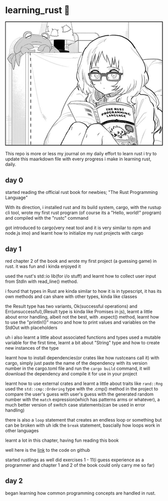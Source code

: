 # learning_rust 🦀

![Ai Mie reading The Rust Programming Language book](./assets/Ai_Mie_Reading_The_Rust_Programming_Language.png)

This repo is more or less my journal on my daily effort to learn rust
i try to update this maarkdown file with every progress i make in learning rust, daily.

## day 0
started reading the official rust book for newbies; "The Rust Programming Language"

With its direction, i installed rust and its build system, cargo, with the rustup cli tool, wrote my first rust program (of course its a "Hello, world!" program) and compiled with the "rustc" command

got introduced to cargo(very neat tool and it is very similar to npm and node.js imo) and learnt how to initialize my rust projects with cargo 

## day 1

red chapter 2 of the book and wrote my first project (a guessing game) in rust. it was fun and i kinda enjoyed it

used the rust's std::io lib(for i/o stuff) and learnt how to collect user input from StdIn with read_line() method. 

i found that types in Rust are kinda similar to how it is in typescript, it has its own methods and can share with other types, kinda like classes

the Result type has two variants, Ok(successful operations) and Err(unsuccessful),(Result type is kinda like Promises in js), learnt a little about error handling, albeit not the best, with .expect() method, learnt how to use the "println!()" macro and how to print values and variables on the StdOut with placeholders

uh i also learnt a little about associated functions and types
used a mutable variable for the first time, learnt a bit about "String" type and how to create new instances of the type

learnt how to install dependencies(or crates like how rustceans call it) with cargo, simply just paste the name of the dependency with its version number in the 
cargo.toml file and run the `cargo build` command, it will download the dependency and compile it for use in your project

learnt how to use external crates and learnt a little about traits like `rand::Rng`
used the `std::cmp::Ordering` type with the .cmp() method in the project to compare the user's guess with user's guess with the generated random number with the `match` expression(which has patterns arms or whatever), a much better version of switch case statements(can be used in error handling)

there is also a `loop` statement that creates an endless loop or something but can be broken with uh idk the `break` statement, bascially how loops work in other languages

learnt a lot in this chapter, having fun reading this book

well here is the [link](https://github.com/eghosaclinton/rust_guessing_game) to the code on github

started rustlings as well
did exercises 1 - 11(i guess experience as a programmer and chapter 1 and 2 of the book could only carry me so far)

## day 2

began learning how common programming concepts are handled in rust.

